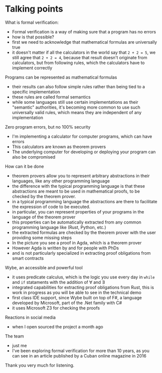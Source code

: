 # Talking points

What is formal verification:

- Formal verification is a way of making sure that a program has no errors
- how is that possible?
- first we need to acknowledge that mathematical formulas are universally true
- it doesn't matter if all the calculators in the world say that `2 + 2 = 5`, we still agree that `2 + 2 = 4`, because that result doesn't originate from calculators, but from following rules, which the calculators have to implement correctly

Programs can be represented as mathematical formulas

- their results can also follow simple rules rather than being tied to a specific implementation
- these rules are called formal semantics
- while some languages still use certain implementations as their "semantic" authorities, it's becoming more common to use such universally valid rules, which means they are independent of any implementation

Zero program errors, but no 100% security

- I'm implementing a calculator for computer programs, which can have errors
- This calculators are known as theorem provers
- The underlying computer for developing or deploying your program can also be compromised


How can it be done

- theorem provers allow you to represent arbitrary abstractions in their languages, like any other programming language
- the difference with the typical programming language is that these abstractions are meant to be used in mathematical proofs, to be checked by the theorem prover.
- in a typical programming language the abstractions are there to facilitate the expression of code to be executed.
- in particular, you can represent properties of your programs in the language of the theorem prover
- this properties can be automatically extracted from any common programming language like (Rust, Python, etc.)
- the extracted formulas are checked by the theorem prover with the user providing some missing steps
- In the picture you see a proof in Agda, which is a theorem prover
- However Agda is written by and for people with PhDs
- and is not particularly specialized in extracting proof obligations from smart contracts

Wybe, an accessible and powerful tool

- it uses predicate calculus, which is the logic you use every day in `while` and `if` stataments with the addition of ∀ and ∃
- integrated capabilities for extracting proof obligations from Rust, this is work in progress as you will be able to see in the technical demo
- first class IDE support, since Wybe built on top of F#, a language developed by Microsoft, part of the .Net family with C#
- it uses Microsoft Z3 for checking the proofs

Reactions in social media

- when I open sourced the project a month ago

The team

- just me
- I've been exploring formal verification for more than 10 years, as you can see in an article published by a Cuban online magazine in 2016

Thank you very much for listening.
